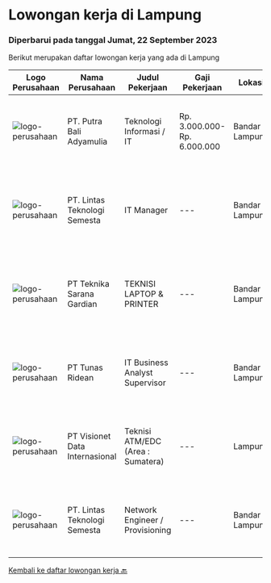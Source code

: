 
  # Lowongan kerja di Lampung

  ### Diperbarui pada tanggal Jumat, 22 September 2023

  Berikut merupakan daftar lowongan kerja yang ada di Lampung

  |Logo Perusahaan | Nama Perusahaan | Judul Pekerjaan | Gaji Pekerjaan | Lokasi | Deskripsi | Tanggal diunggah | Pranala |
  | -------------- | --------------- | --------------- | --------- | --------- | -------------- | ------- | ----------- |
  |![logo-perusahaan](https://image-service-cdn.seek.com.au/34f9ef179c30ea36b3cc43a3c6e784e345cd36c4/ee4dce1061f3f616224767ad58cb2fc751b8d2dc)|PT. Putra Bali Adyamulia|Teknologi Informasi / IT|Rp. 3.000.000-Rp. 6.000.000|Bandar Lampung|- Lulusan S1 Jurusan IT- Pengalaman minimal 2 tahun- Usia maksimal 40 tahun- Mampu membuat program software yang mendukung kinerja perusahaan- Mampu...|Kamis, 21 September 2023|https://www.jobstreet.co.id/id/job/teknologi-informasi-it-4477079?token=0~b88cde89-0322-4f58-a555-94e6993d75df&sectionRank=1&jobId=jobstreet-id-job-4477079|
|![logo-perusahaan](https://i.ibb.co/sqvTCh9/112815900-stock-vector-no-image-available-icon-flat-vector.webp)|PT. Lintas Teknologi Semesta|IT Manager|---|Bandar Lampung|Job Descriptions:• Manage and lead Corporate IT teams to deliver stable and solutive IT solutions• Ensure that the day-to-day IT operations running...|Selasa, 19 September 2023|https://www.jobstreet.co.id/id/job/it-manager-4474387?token=0~b88cde89-0322-4f58-a555-94e6993d75df&sectionRank=2&jobId=jobstreet-id-job-4474387|
|![logo-perusahaan](https://image-service-cdn.seek.com.au/d9471cd6233c5f3d28e6f495e3f78361e86ad4a5/ee4dce1061f3f616224767ad58cb2fc751b8d2dc)|PT Teknika Sarana Gardian|TEKNISI LAPTOP & PRINTER|---|Bandar Lampung|Persyaratan : Berdomisili di Kota Bandar Lampung Kandidat minimal pendidikan STM/SMK Elektro. Memiliki pengalaman di bidang yang sama minimal 1 tahun...|Selasa, 19 September 2023|https://www.jobstreet.co.id/id/job/teknisi-laptop-printer-4473772?token=0~b88cde89-0322-4f58-a555-94e6993d75df&sectionRank=3&jobId=jobstreet-id-job-4473772|
|![logo-perusahaan](https://image-service-cdn.seek.com.au/bfa0499587c60523d092c92bf1eac2d3255c059c/ee4dce1061f3f616224767ad58cb2fc751b8d2dc)|PT Tunas Ridean|IT Business Analyst Supervisor|---|Bandar Lampung|Menganalisa/melakukan feasibity study dari kebutuhan bisnis. Mengukur cost and benefit sebelum dan sesudah penggunaan dan pengembangan...|Kamis, 14 September 2023|https://www.jobstreet.co.id/id/job/it-business-analyst-supervisor-4469221?token=0~b88cde89-0322-4f58-a555-94e6993d75df&sectionRank=4&jobId=jobstreet-id-job-4469221|
|![logo-perusahaan](https://image-service-cdn.seek.com.au/84d23b3586ee4efd70ea62878095fcc6b1639e33/ee4dce1061f3f616224767ad58cb2fc751b8d2dc)|PT Visionet Data Internasional|Teknisi ATM/EDC (Area : Sumatera)|---|Lampung|*) Menangani kebutuhan pelanggan di lokasi pelanggan agar terpenuhi SLA yang telah ditentukan.*) Menganalisa problem/case dengan akurat untuk...|Rabu, 13 September 2023|https://www.jobstreet.co.id/id/job/teknisi-atm-edc-area-%3A-sumatera-4467995?token=0~b88cde89-0322-4f58-a555-94e6993d75df&sectionRank=5&jobId=jobstreet-id-job-4467995|
|![logo-perusahaan](https://i.ibb.co/sqvTCh9/112815900-stock-vector-no-image-available-icon-flat-vector.webp)|PT. Lintas Teknologi Semesta|Network Engineer / Provisioning|---|Bandar Lampung|Network Engineer/ProvisioningJob Description: Technical support client Standby shifting Installation Networking Hardware  Handling...|Senin, 04 September 2023|https://www.jobstreet.co.id/id/job/network-engineer-provisioning-4458050?token=0~b88cde89-0322-4f58-a555-94e6993d75df&sectionRank=6&jobId=jobstreet-id-job-4458050|


  [Kembali ke daftar lowongan kerja 🔙](../README.md#daftar-lowongan-kerja)
  
